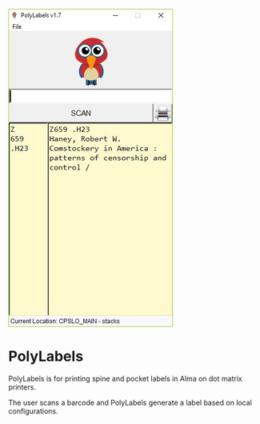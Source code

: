 ![Alt text](https://github.com/MrJeremyHobbs/PolyLabels/blob/master/images/screenshot.JPG?raw=true "Title")
# PolyLabels
PolyLabels is for printing spine and pocket labels in Alma on dot matrix printers.

The user scans a barcode and PolyLabels generate a label based on local configurations.